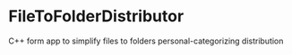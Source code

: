 # FileToFolderDistributor
C++ form app to simplify files to folders personal-categorizing distribution
